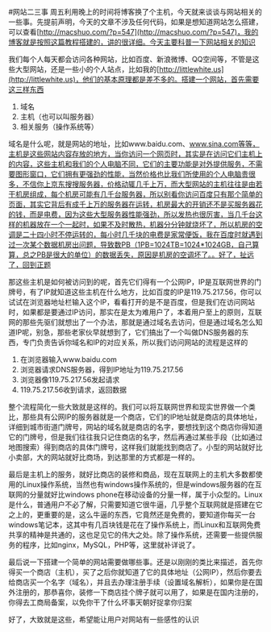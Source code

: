 #网站二三事
周五利用晚上的时间将博客换了个主机，今天就来谈谈与网站相关的一些事。先提前声明，今天的文章不涉及任何代码，如果是想知道网站怎么搭建，可以查看[http://macshuo.com/?p=547](http://macshuo.com/?p=547)，我的博客就是按照这篇教程搭建的，讲的很详细。今天主要科普一下网站相关的知识

我们每个人每天都会访问各种网站，比如百度、新浪微博、QQ空间等，不管是这些大型网站，还是一些小的个人站点，比如我的[http://littlewhite.us](http://littlewhite.us)，他们的基本原理都是差不多的。搭建一个网站，首先需要这三样东西

1. 域名
2. 主机（也可以叫服务器）
3. 相关服务（操作系统等）

域名是什么呢，就是网站的地址，比如www.baidu.com、www.sina.com等等，主机是这些网站内容存放的地方，当你访问一个网页时，其实是在访问它们主机上的内容，这些主机和我们的个人电脑不同，它们的主要功能是对外提供服务，不需要图形窗口，它们拥有更强劲的性能，当然价格也比我们所使用的个人电脑贵很多，不信你上京东搜搜服务器，价格动辄几千上万，而大型网站的主机往往是由若干机房组成，每个机房可能有几千台服务器，所以别看你访问百度只有那个简单的页面，其实它背后有成千上万的服务器在运转，机房最大的开销还不是买服务器花的钱，而是电费，因为这些大型服务器性能强劲，所以发热也很厉害，当几千台这样的机器放在一个一起时，如果不及时散热，机器分分钟就烧坏了，所以机房的空调是二十四小时不停运转的，每小时几千块的电费是家常便饭，我在百度时就遇到过一次某个数据机房出问题，导致数PB（1PB=1024TB=1024*1024GB，自己算算，总之PB是很大的单位）的数据丢失，原因是机房的空调坏了。。好了，扯远了，回到正题

那这些主机是如何被访问到的呢，首先它们得有一个公网IP，IP是互联网世界的门牌号，有了IP就知道这些主机在什么地方，比如百度的IP是119.75.217.56，你可以试试在浏览器地址栏输入这个IP，看看打开的是不是百度，但是我们在访问网站时，如果都是要通过IP访问，那实在是太为难用户了，本着用户至上的原则，互联网的那些先驱们就想出了一个办法，那就是通过域名去访问，但是通过域名怎么知道IP呢，别急，那些老家伙早就想到了，它们搞出了一个叫做DNS服务器的东西，专门负责告诉你域名和IP的对应关系，所以我们访问网站的流程是这样的

1. 在浏览器输入www.baidu.com
2. 浏览器请求DNS服务器，得到IP地址为119.75.217.56
3. 浏览器像119.75.217.56发起请求
4. 119.75.217.56收到请求，返回数据

整个流程简化一些大致就是这样的。我们可以将互联网世界和现实世界做一个类比，那些具有公网IP的服务器就是一个商店，它们的IP地址就是商店的具体地址，详细到城市街道门牌号，网站的域名就是商店的名字，要想找到这个商店你得知道它的门牌号，但是我们往往我只记住商店的名字，然后再通过某些手段（比如通过地图搜索）得到商店的具体门牌号，这样我们就能找到商店了。小型的网站就好比小卖部，大的网站就好比商场，到达那里的方式都是一样的。

最后是主机上的服务，就好比商店的装修和商品，现在互联网上的主机大多数都使用的Linux操作系统，当然也有windows操作系统的，但是windows服务器的在互联网的分量就好比windows phone在移动设备的分量一样，属于小众型的。Linux是什么，普通用户不必了解，只需要知道它很牛逼，几乎整个互联网就是搭建在它之上的，更重要的是，这么牛逼的东西，它竟然还是免费的，要知道你每买一台windows笔记本，这其中有几百块钱是花在了操作系统上，而Linux和互联网免费共享的精神是共通的，这也足见它的伟大之处。除了操作系统，还需要一些提供服务的程序，比如nginx，MySQL，PHP等，这里就补详说了。

最后说一下搭建一个简单的网站需要做哪些事。还是以刚刚的类比来描述，首先你得买一个商店（主机），买了之后你就知道了它的具体地址（公网IP），然后你要去给商店买一个名字（域名），并且去办理注册手续（设置域名解析），如果你是在国外注册的，那恭喜你，装修一下商店挂个牌子就可以用了，如果是在国内注册的，你得去工商局备案，以免你干了什么坏事天朝好捉拿你归案

好了，大致就是这些，希望能让用户对网站有一些感性的认识






